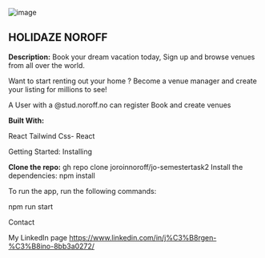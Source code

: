 ![image](https://github.com/joroinnoroff/holidazenoroff/assets/112621392/f7e5bccd-6c4b-4aca-9984-389f194190e3)



## HOLIDAZE NOROFF

**Description:**
Book your dream vacation today, Sign up and browse venues from all over the world.

Want to start renting out your home ? Become a venue manager and create your listing for millions to see!

A User with a @stud.noroff.no can register 
Book and create venues

 
**Built With:**

React
Tailwind Css-
React


Getting Started:
Installing


**Clone the repo:**
gh repo clone joroinnoroff/jo-semestertask2
Install the dependencies:
npm install

To run the app, run the following commands:

npm run start
 

Contact

My LinkedIn page
https://www.linkedin.com/in/j%C3%B8rgen-%C3%B8ino-8bb3a0272/
